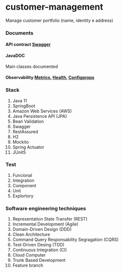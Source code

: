 # customer-management
Manage customer portfolio (name, identity e address)

### Documents

#### API contract [Swagger](http://ec2-3-128-170-234.us-east-2.compute.amazonaws.com/swagger-ui.html)
#### JavaDOC
 Main classes documented</dd>
#### Observability [Metrics](http://ec2-3-128-170-234.us-east-2.compute.amazonaws.com/actuator/metrics), [Health](http://ec2-3-128-170-234.us-east-2.compute.amazonaws.com/actuator/health), [Configprops](http://ec2-3-128-170-234.us-east-2.compute.amazonaws.com/actuator/health)

### Stack
1. Java 11
2. SpringBoot
3. Amazon Web Services (AWS)
4. Java Persistence API (JPA)
5. Bean Validation
6. Swagger
7. RestAssured
8. H2
9. Mockito
10. Spring Actuator
11. JUnit5

### Test
1. Funcional
2. Integration
3. Component
4. Unit
5. Explortory

### Software engineering techniques
1. Representation State Transfer (REST)
3. Incremental Development (Agile)
2. Domain-Driven Design (DDD)
3. Clean Architecture
4. Command Query Responsability Segragation (CQRS)
5. Test-Driven Desing (TDD)
6. Continuous Integration (CI)
7. Cloud Computer
8. Trunk Based Development
9. Feature branch
